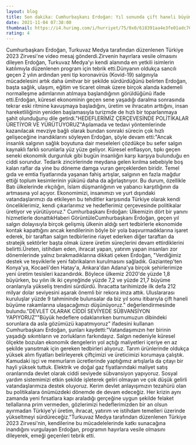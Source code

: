 ```yaml
--- 
layout: blog
title: Son dakika: Cumhurbaşkanı Erdoğan: Yıl sonunda çift haneli büyüme rakamına ulaşacağız
date: 2021-11-04 07:38:00
thumbnail: https://i4.hurimg.com/i/hurriyet/75/0x0/618391aa4e3fe01adc70a7d5.jpg
rating: 4
---
```

Cumhurbaşkanı Erdoğan, Turkuvaz Medya tarafından düzenlenen Türkiye 2023 Zirvesi'ne video mesaj gönderdi.Zirvenin hayırlara vesile olmasını dileyen Erdoğan, Turkuvaz Medya'yı kendi alanında en yetkili isimlerin katılımıyla düzenlenen program için tebrik etti.Dünyanın oldukça sancılı geçen 2 yılın ardından yeni tip koronavirüs (Kovid-19) salgınıyla mücadelesini artık daha ümitvar bir şekilde sürdürdüğünü belirten Erdoğan, başta sağlık, ulaşım, eğitim ve ticaret olmak üzere birçok alanda kademeli normalleşme adımlarının atılmaya başlandığının görüldüğünü ifade etti.Erdoğan, küresel ekonominin geçen sene yaşadığı daralma sonrasında tekrar eski ritmine kavuşmaya başladığını, üretim ve ihracatın arttığını, insan hareketliliğinin yeniden başlamasıyla turizmde de hızlı bir toparlanmaya şahit olunduğunu dile getirdi."HEDEFLERİMİZ ÇERÇEVESİNDE POLİTİKALAR ÜRETİYOR VE YÜRÜTÜYORUZ"Aşılamada ve tedavi yöntemlerinde kazanılacak mevziye bağlı olarak bundan sonraki sürecin çok hızlı gelişeceğine inandıklarını söyleyen Erdoğan, şöyle devam etti:"Ancak insanlık salgının sağlık boyutuna dair meseleleri çözdükçe bu sefer salgın kaynaklı farklı sorunlarla yüz yüze geliyor. Küresel enflasyon, tıpkı geçen seneki ekonomik durgunluk gibi bugün insanlığın karşı karşıya bulunduğu en ciddi sorundur. Tedarik zincirlerinde meydana gelen kırılma sebebiyle boş kalan raflar da yine bu döneme damga vuran gerçeklerden biridir. Temel gıda ve emtia fiyatlarında yaşanan fahiş artışlar, salgının en fazla mağdur ettiği toplum kesimlerinin yükünü daha da ağırlaştırıyor. Bu durum, özellikle Batı ülkelerinde ırkçılığın, İslam düşmanlığının ve yabancı karşıtlığının da artmasına yol açıyor. Ekonomimizi, insanımızı ve yurt dışındaki vatandaşlarımızı da etkileyen bu tehditler karşısında Türkiye olarak kendi önceliklerimiz, kendi çıkarlarımız ve hedeflerimiz çerçevesinde politikalar üretiyor ve yürütüyoruz." Cumhurbaşkanı Erdoğan: Ülkemizin dört bir yanını hizmetlerle donattıkHaberi GörüntüleCumhurbaşkanı Erdoğan, geçen yıl salgın dolayısıyla birçok gelişmiş ülkenin aldığı sert tedbirlerle ekonomide kontak kapattığını ancak kendilerinin böyle bir yola başvurmadıklarına işaret ederek, bir taraftan salgın tedbirlerine riayet ederken diğer taraftan da stratejik sektörler başta olmak üzere üretim süreçlerini devam ettirdiklerini belirtti.Üreten, istihdam eden, ihracat yapan, yatırım yapan insanları zor dönemlerinde yalnız bırakmadıklarına dikkati çeken Erdoğan, "Verdiğimiz destek ve teşviklerle yeni fabrikaların kurulmasını sağladık. Gaziantep'ten Konya'ya, Kocaeli'den Hatay'a, Ankara'dan Adana'ya birçok şehirlerimize yeni üretim tesisleri kazandırdık. Böylece ülkemiz 2020'de yüzde 1,8 büyürken, bu yılın ilk iki çeyreğinde yüzde 7,2 ve yüzde 21,7 büyüme oranlarıyla yükseliş trendini sürdürdü. İhracatta tarihimizde ilk defa 212 milyar dolar seviyesini aşarak önemli bir rekora imza attık. Uluslararası kuruluşlar yüzde 9 tahmininde bulunsalar da biz yıl sonu itibarıyla çift haneli büyüme rakamlarına ulaşacağımızı düşünüyoruz." değerlendirmesinde bulundu."DEVLET OLARAK CİDDİ SEVİYEDE SÜBVANSİYON YAPIYORUZ""Büyük hedeflere odaklanırken burnumuzun dibindeki sorunlara da asla gözümüzü kapatmıyoruz" ifadesini kullanan Cumhurbaşkanı Erdoğan, şunları kaydetti:"Vatandaşımızın her birinin yaşadığı sıkıntıların ve zorlukların farkındayız. Salgın nedeniyle küresel ölçekte bozulan ekonomik dengelerin yol açtığı maliyetleri içeriye en az şekilde yansıtmak için gereken tedbirleri alıyoruz. Tarım ürünlerinde oldukça yüksek alım fiyatları belirleyerek çiftçimizi ve üreticimizi korumaya çalıştık. Kamudaki işçi ve memurların ücretlerinde yaptığımız artışlarla da çıtayı bir hayli yüksek tuttuk. Elektrik ve doğal gaz fiyatlarındaki maliyet satış oranlarında devlet olarak ciddi seviyede sübvansiyon yapıyoruz. Sosyal yardım sistemimizi etkin şekilde işleterek geliri olmayan ve çok düşük gelirli vatandaşlarımıza destek oluyoruz. Kerim devlet anlayışımızın tezahürü olan bu politikalara önümüzdeki dönemde de devam edeceğiz. Her krizin aynı zamanda yeni fırsatlara kapı araladığı gerçeğine uygun şekilde felaket tellallarına prim vermeden, gözlerimizi hedeflerimizden bir an olsun ayırmadan Türkiye'yi üretim, ihracat, yatırım ve istihdam temelleri üzerinde yükseltmeyi sürdüreceğiz."Turkuvaz Medya tarafından düzenlenen Türkiye 2023 Zirvesi'nin, kendilerine bu mücadelelerinde katkı sunacağına inandığını vurgulayan Erdoğan, programın hayırlara vesile olmasını dileyerek, emeği geçenleri tebrik etti.